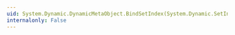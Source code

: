 ```yaml
---
uid: System.Dynamic.DynamicMetaObject.BindSetIndex(System.Dynamic.SetIndexBinder,System.Dynamic.DynamicMetaObject[],System.Dynamic.DynamicMetaObject)
internalonly: False
---
```

